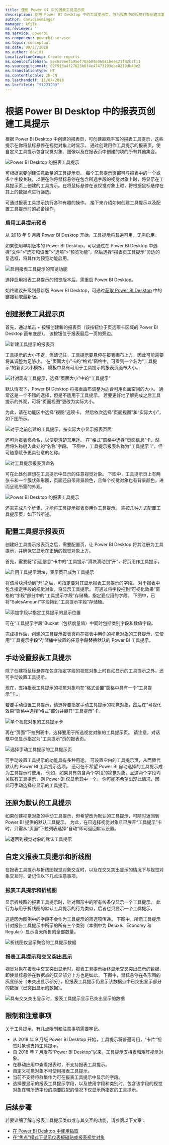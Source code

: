 ```yaml
---
title: 使用 Power BI 中的报表工具提示页
description: 使用 Power BI Desktop 中的工具提示页，可为报表中的视觉对象创建丰富的悬停式工具提示
author: davidiseminger
manager: kfile
ms.reviewer: ''
ms.service: powerbi
ms.component: powerbi-service
ms.topic: conceptual
ms.date: 09/27/2018
ms.author: davidi
LocalizationGroup: Create reports
ms.openlocfilehash: 8ec638eefa95ef70ab04606881bee421f82b7f11
ms.sourcegitcommit: 02f918a4f27625b6f4e47473193ebc8219db40e2
ms.translationtype: HT
ms.contentlocale: zh-CN
ms.lasthandoff: 11/07/2018
ms.locfileid: "51223299"
---
```

# <a name="create-tooltips-based-on-report-pages-in-power-bi-desktop"></a>根据 Power BI Desktop 中的报表页创建工具提示
根据 Power BI Desktop 中创建的报表页，可创建直观丰富的报表工具提示，这些提示在你将鼠标悬停在视觉对象上时显示。 通过创建用作工具提示的报表页，使自定义工具提示包含视觉对象、图像以及在报表页中创建的项的所有其他集合。 

![Power BI Desktop 的报表工具提示](media/desktop-tooltips/desktop-tooltips_00a.png)

可根据需要创建任意数量的工具提示页。 每个工具提示页都可与报表中的一个或多个字段关联，以便在你将鼠标悬停在包含所选字段的视觉对象上时，将显示在工具提示页上创建的工具提示。在将鼠标悬停在该视觉对象上时，将根据鼠标悬停在其上的数据点进行筛选。 

可通过报表工具提示执行各种有趣的操作。 接下来介绍如何创建工具提示以及配置工具提示时的必备操作。

### <a name="enable-the-tooltips-preview"></a>启用工具提示预览 
从 2018 年 9 月版 Power BI Desktop 开始，工具提示将普遍可用，无需启用。 

如果使用早期版本的 Power BI Desktop，可以通过在 Power BI Desktop 中选择“文件”>“选项和设置”>“选项”>“预览功能”，然后选择“报表页工具提示”旁边的复选框，将其作为预览功能启用。 

![启用报表工具提示的预览功能](media/desktop-tooltips/desktop-tooltips_01.png)

选择启用报表工具提示的预览版本后，需重启 Power BI Desktop。

始终建议升级到最新版 Power BI Desktop，可通过[获取 Power BI Desktop](desktop-get-the-desktop.md) 中的链接获取最新版。 

## <a name="create-a-report-tooltip-page"></a>创建报表工具提示页
首先，通过单击 + 按钮创建新的报表页（该按钮位于页选项卡区域的 Power BI Desktop 画布底部）。 该按钮位于报表最后一页的旁边。 

![新建工具提示的报表页](media/desktop-tooltips/desktop-tooltips_02.png)

工具提示的大小不定，但请记住，工具提示要悬停在报表画布上方，因此可能需要将其调整为足够小。 在“页面大小”卡的“格式”窗格中，可看到一个名为“工具提示”的新页大小模板。 模板中具有可用于工具提示的报表页画布大小。

![针对现有工具提示，选择“页面大小”中的“工具提示”](media/desktop-tooltips/desktop-tooltips_03.png)

默认情况下，Power BI Desktop 将报表画布调整为适合可用页面空间的大小。 通常这是一个不错的选择，但是不适用于工具提示。 若要更好地了解完成之后工具提示的外观，可将“页面视图”更改为实际大小。 

为此，请在功能区中选择“视图”选项卡。 然后依次选择“页面视图”和“实际大小”，如下图所示。

![对于之前创建的工具提示，按实际大小显示报表页面](media/desktop-tooltips/desktop-tooltips_04.png)

还可为报表页命名，以便更清楚其用途。 在“格式”窗格中选择“页面信息”卡，然后将名称键入此处的“名称”字段。 下图中，工具提示报表名称为“工具提示 1”，但可随意赋予更具创意的名称。

![对工具提示报表页命名](media/desktop-tooltips/desktop-tooltips_05.png)

可在此处创建想在工具提示中显示的任意视觉对象。 下图中，工具提示页上有两张卡和一个簇状条形图，页面还自带背景颜色，且每个视觉对象也有背景颜色，进而呈现所需的外观。

![Power BI Desktop 的报表工具提示](media/desktop-tooltips/desktop-tooltips_06.png)

还需完成几个步骤，才能将工具提示报表页用作工具提示。 需按几种方式配置工具提示页，如下节所述。 

## <a name="configure-your-tooltip-report-page"></a>配置工具提示报表页

创建好工具提示报表页之后，需要配置页，让 Power BI Desktop 将其注册为工具提示，并确保它显示在正确的视觉对象上方。

首先，需要将“页面信息”卡中的“工具提示”滑块滑动到“开”，将页用作工具提示。 

![启用工具提示滑块，表示页已成为工具提示](media/desktop-tooltips/desktop-tooltips_07.png)

将该滑块滑动到“开”之后，可指定要对其显示报表工具提示的字段。 对于报表中包含指定字段的视觉对象，将显示工具提示。 可通过将字段拖到“可视化效果”窗格的“字段”部分中的“工具提示字段”存储桶，指定要应用的字段。 下图中，已将“SalesAmount”字段拖到“工具提示字段”存储桶。

![添加字段以指定工具提示的显示位置](media/desktop-tooltips/desktop-tooltips_08.png)
 
可在“工具提示字段”Bucket（包括度量值）中同时包括类别字段和数值字段。

完成操作后，创建的工具提示报表页将在报表中用作的视觉对象的工具提示，它使用“工具提示字段”存储桶中放置的任意字段替换默认的 Power BI 工具提示。

## <a name="manually-setting-a-report-tooltip"></a>手动设置报表工具提示

除了创建将鼠标悬停在包含指定字段的视觉对象上时自动显示的工具提示之外，还可手动设置工具提示。 

现在，支持报表工具提示的视觉对象均在“格式设置”窗格中具有一个“工具提示”卡。 

若要手动设置工具提示，请选择要指定手动工具提示的视觉对象，然后在“可视化效果”窗格中选择“格式”部分并展开“工具提示”卡。

![单个视觉对象的工具提示卡](media/desktop-tooltips/desktop-tooltips_09.png)

再在“页面”下拉列表中，选择要用于所选视觉对象的工具提示页。 请注意，对话框中仅显示指定为“工具提示”页的报表页。

![选择手动工具提示的工具提示页](media/desktop-tooltips/desktop-tooltips_10.png)

可手动设置工具提示的功能具有多种用途。 可设置空白的工具提示页，从而替代默认的 Power BI 工具提示选项。 还可在不希望 Power BI 自动选择的工具提示成为工具提示时使用。 例如，如果具有包含两个字段的视觉对象，且这两个字段均关联有工具提示，则 Power BI 仅显示其中一个。 你可能不希望出现此情况，因此可手动选择应显示的工具提示。

## <a name="reverting-to-default-tooltips"></a>还原为默认的工具提示

如果创建视觉对象的手动工具提示，但希望改为默认的工具提示，可随时返回到 Power BI 提供的默认工具提示。 为此，在已选择视觉对象且已展开“工具提示”卡时，只需从“页面”下拉列表选择“自动”即可返回默认设置。

![返回到视觉对象的默认工具提示](media/desktop-tooltips/desktop-tooltips_11.png)

## <a name="custom-report-tooltips-and-line-charts"></a>自定义报表工具提示和折线图

在报表工具提示与折线图视觉对象交互时，以及在交叉突出显示的情况下与视觉对象交互时，请记住以下几点注意事项。

### <a name="report-tooltips-and-line-charts"></a>报表工具提示和折线图

显示折线图的报表工具提示时，针对图形中的所有线条仅显示一个工具提示。 此行为与用于折线图的默认工具提示的行为类似，后者也只显示一个工具提示。 

这是因为图例中的字段不会作为工具提示的筛选项传递。 下图中，所示工具提示针对报告工具提示中所示的所有三个类别（本例中为 Deluxe、Economy 和 Regular）显示当天所售的全部数量。 

![折线图仅显示聚合的工具提示数据](media/desktop-tooltips/desktop-tooltips_12.png)

### <a name="report-tooltips-and-cross-highlighting"></a>报表工具提示和交叉突出显示

视觉对象在报表中交叉突出显示时，报表工具提示始终显示交叉突出显示的数据，即使鼠标悬停在数据点的灰显部分上方也是如此。 下图中，鼠标悬停在条形图的灰显部分（未突出显示部分），但报表工具提示仍显示该数据点中已突出显示部分的数据（已突出显示的数据）。

![具有交叉突出显示时，报表工具提示显示已突出显示的数据](media/desktop-tooltips/desktop-tooltips_13.png)



## <a name="limitations-and-considerations"></a>限制和注意事项
关于工具提示，有几点限制和注意事项需要牢记。

* 从 2018 年 9 月版 Power BI Desktop 开始，工具提示将普遍可用，“卡片”视觉对象也支持工具提示。
* 自 2018 年 7 月发布“Power BI Desktop”以来，工具提示支持表和矩阵视觉对象。 
* 在移动应用中查看报表时，不支持报表工具提示。 
* 自定义视觉对象不可使用报表工具提示。 
* 当前不支持将群集作为可在报表工具提示中显示的字段。 
* 选择要显示的报表工具提示字段，以及使用字段和类别时，包含该字段的视觉对象在带所选字段的摘要匹配的情况下仅显示所指定的工具提示。 



## <a name="next-steps"></a>后续步骤
若要详细了解与报表工具提示类似或与其交互的功能，请参阅以下文章：

* [在 Power BI Desktop 中使用钻取](desktop-drillthrough.md)
* [在“焦点”模式下显示仪表板磁贴或报表视觉对象](consumer/end-user-focus.md)

